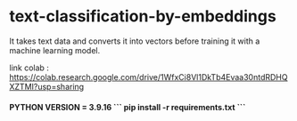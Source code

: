 # text-classification-by-embeddings

It takes text data and converts it into vectors before training it with a machine learning model.

link colab : https://colab.research.google.com/drive/1WfxCi8Vl1DkTb4Evaa30ntdRDHQXZTMI?usp=sharing

<h4> PYTHON VERSION = 3.9.16
```
pip install -r requirements.txt
```
